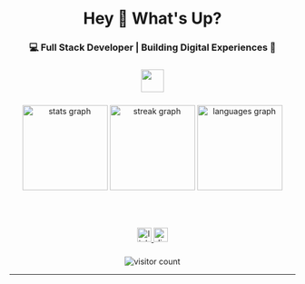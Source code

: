 <h1 align="center">Hey 👋 What's Up?</h1>

<h3 align="center">💻 Full Stack Developer | Building Digital Experiences 🚀</h3>

###

<div align="center">
  <img src="https://skillicons.dev/icons?i=react,nextjs,vue,angular,ts,js,nodejs,express,nestjs,python,django,flask,mongodb,postgres,mysql,redis,graphql,docker,kubernetes,aws,firebase,tailwind,html,css,git,github,vscode,figma,linux" height="40" />
</div>

###

<div align="center">
  <img src="https://github-readme-stats.vercel.app/api?username=AyoubElam&show_icons=true&include_all_commits=true&count_private=true&bg_color=0f0f0f&title_color=00ffff&text_color=ff00ff&icon_color=ff00ff&border_color=00ffff" height="150" alt="stats graph" />
  <img src="https://github-readme-streak-stats.herokuapp.com?user=AyoubElam&background=0f0f0f&ring=00ffff&fire=ff00ff&currStreakLabel=00ffff&sideNums=00ffff&currStreakNum=ff00ff&sideLabels=ff00ff&dates=cccccc&border=00ffff" height="150" alt="streak graph" />
  <img src="https://github-readme-stats.vercel.app/api/top-langs?username=AyoubElam&layout=compact&langs_count=5&bg_color=0f0f0f&title_color=00ffff&text_color=ff00ff&border_color=00ffff" height="150" alt="languages graph" />
</div>

###

<br clear="both">

###

<div align="center">
  <a href="https://www.linkedin.com/in/ayoub-elamrani-059120317/" target="_blank">
    <img src="https://img.shields.io/static/v1?message=LinkedIn&logo=linkedin&label=&color=00ffff&logoColor=ffffff&labelColor=&style=for-the-badge" height="25" alt="linkedin logo" />
  </a>
  <a href="https://discord.com/users/cheezy._.11" target="_blank">
    <img src="https://img.shields.io/static/v1?message=Discord&logo=discord&label=&color=ff00ff&logoColor=ffffff&labelColor=&style=for-the-badge" height="25" alt="discord logo" />
  </a>
</div>

###

<div align="center">
  <img src="https://visitor-badge.laobi.icu/badge?page_id=AyoubElam.AyoubElam&" alt="visitor count" />
</div>

---

